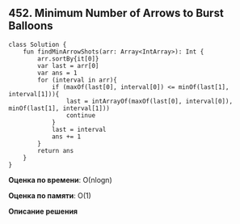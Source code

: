 ## 452. Minimum Number of Arrows to Burst Balloons


```
class Solution {
    fun findMinArrowShots(arr: Array<IntArray>): Int {
        arr.sortBy{it[0]}
        var last = arr[0]
        var ans = 1
        for (interval in arr){
            if (maxOf(last[0], interval[0]) <= minOf(last[1], interval[1])){
                last = intArrayOf(maxOf(last[0], interval[0]), minOf(last[1], interval[1]))
                continue
            }
            last = interval
            ans += 1
        }
        return ans       
    }
}

```

**Оценка по времени**: О(nlogn)


**Оценка по памяти**: О(1)


**Описание решения**
```

```